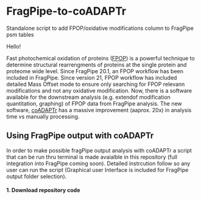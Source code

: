 # FragPipe-to-coADAPTr
Standalone script to add FPOP/oxidative modifications column to FragPipe psm tables

Hello!

Fast photochemical oxidation of proteins ([FPOP](https://www.ncbi.nlm.nih.gov/pmc/articles/PMC6690683/)) is a powerful technique to determine structural rearrengments of proteins at the single protein and proteome wide level. Since FragPipe 20.1, an FPOP workflow has been included in FragPipe. Since version 21, FPOP workflow has included detailed Mass Offset mode to ensure only searching for FPOP relevann modifications and not any oxidative modification. Now, there is a software available for the downstream analysis (e.g. extendof modification quantitation, graphing) of FPOP data from FragPipe analysis. The new software, [coADAPTr](https://github.com/LJonesGroup/coADAPTr) has a massive improvement (aaprox. 20x) in analysis time vs manually processing. 

## Using FragPipe output with coADAPTr
In order to make possible fragPipe output analysis with coADAPTr a script that can be run thru terminal is made avaialble in this repository (full integration into FragPipe coming soon). Detailed instrcution follow so any user can run the script (Graphical user Interface is included for FragPipe output folder selection). 

#### 1. Download repository code


